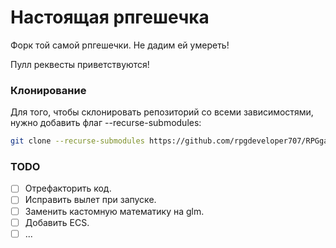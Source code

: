 # Настоящая рпгешечка
Форк той самой рпгешечки. Не дадим ей умереть!

Пулл реквесты приветствуются!

### Клонирование
Для того, чтобы склонировать репозиторий со всеми зависимостями, нужно добавить флаг --recurse-submodules:
```bash
git clone --recurse-submodules https://github.com/rpgdeveloper707/RPGgamedevMainProj
```

### TODO
- [ ] Отрефакторить код.
- [ ] Исправить вылет при запуске.
- [ ] Заменить кастомную математику на glm.
- [ ] Добавить ECS.
- [ ] ...
